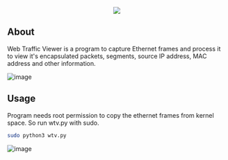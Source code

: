 <p align = "center">
<img src="https://github.com/hrs00/web_traffic_viewer/assets/135930294/66567ded-b854-4791-90c7-3db01d74a01e">
</p>

## About

Web Traffic Viewer is a program to capture Ethernet frames and process it to view it's encapsulated packets, segments, source IP address, MAC address and other information.

![image](https://github.com/hrs00/web_traffic_viewer/assets/135930294/0bf055c0-94bf-4a7b-88a4-1ff0b2baff5e)

 
## Usage

Program needs root permission to copy the ethernet frames from kernel space. So run wtv.py with sudo.

```bash
sudo python3 wtv.py
```
![image](https://github.com/hrs00/web_traffic_viewer/assets/135930294/ca16ca8f-0d88-460b-b7a8-51416c84b7d1)



